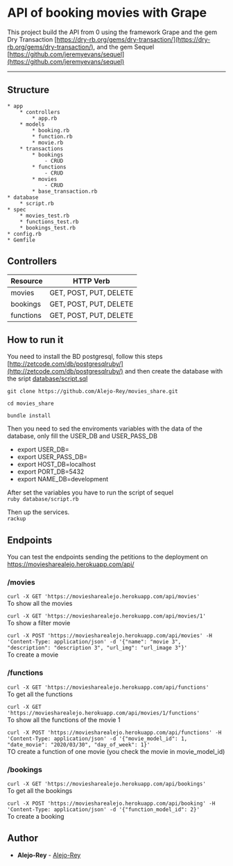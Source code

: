# API of booking movies with Grape

This project build the API from 0 using the framework Grape and the gem Dry Transaction [https://dry-rb.org/gems/dry-transaction/](https://dry-rb.org/gems/dry-transaction/), and the gem Sequel [https://github.com/jeremyevans/sequel](https://github.com/jeremyevans/sequel)

-----
## Structure

    * app
        * controllers
            * app.rb
        * models
            * booking.rb
            * function.rb
            * movie.rb
        * transactions
            * bookings
                - CRUD
            * functions
                - CRUD  
            * movies
                - CRUD
            * base_transaction.rb
    * database
        * script.rb
    * spec
        * movies_test.rb
        * functions_test.rb
        * bookings_test.rb
    * config.rb
    * Gemfile

## Controllers

Resource 	   | HTTP Verb       |
--------------- | --------------- |
movies | GET, POST, PUT, DELETE |
bookings | GET, POST, PUT, DELETE |
functions | GET, POST, PUT, DELETE |

## How to run it

You need to install the BD postgresql, follow this steps [http://zetcode.com/db/postgresqlruby/](http://zetcode.com/db/postgresqlruby/) and then create the database with the sript [database/script.sql](./database/script.sql)

`git clone https://github.com/Alejo-Rey/movies_share.git`

`cd movies_share`

`bundle install`

Then you need to sed the enviroments variables with the data of the database, only fill the USER_DB and USER_PASS_DB
- export USER_DB=
- export USER_PASS_DB=
- export HOST_DB=localhost
- export PORT_DB=5432
- export NAME_DB=development

After set the variables you have to run the script of sequel\
`ruby database/script.rb`

Then up the services.\
`rackup`

## Endpoints
You can test the endpoints sending the petitions to the deployment on https://moviesharealejo.herokuapp.com/api/

### /movies
`curl -X GET 'https://moviesharealejo.herokuapp.com/api/movies'`\
To show all the movies

`curl -X GET 'https://moviesharealejo.herokuapp.com/api/movies/1'`\
To show a filter movie

`curl -X POST 'https://moviesharealejo.herokuapp.com/api/movies' -H 'Content-Type: application/json' -d '{"name": "movie 3", "description": "description 3", "url_img": "url_image 3"}'`\
To create a movie

### /functions

`curl -X GET 'https://moviesharealejo.herokuapp.com/api/functions'`\
To get all the functions

`curl -X GET 'https://moviesharealejo.herokuapp.com/api/movies/1/functions'`\
To show all the functions of the movie 1

`curl -X POST 'https://moviesharealejo.herokuapp.com/api/functions' -H 'Content-Type: application/json' -d '{"movie_model_id": 1, "date_movie": "2020/03/30", "day_of_week": 1}'`\
TO create a function of one movie (you check the movie in movie_model_id)

### /bookings

`curl -X GET 'https://moviesharealejo.herokuapp.com/api/bookings'`\
To get all the bookings

`curl -X POST 'https://moviesharealejo.herokuapp.com/api/booking' -H 'Content-Type: application/json' -d '{"function_model_id": 2}'`\
To create a booking 



 ## Author
 * **Alejo-Rey** - [Alejo-Rey](https://github.com/Alejo-Rey)